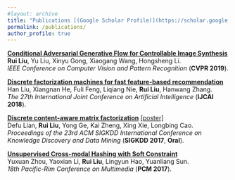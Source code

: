 ```yaml
---
#layout: archive
title: "Publications [(Google Scholar Profile)](https://scholar.google.com/citations?user=ADP-1goAAAAJ&hl=en)"
permalink: /publications/
author_profile: true
---
```


<b>[Conditional Adversarial Generative Flow for Controllable Image Synthesis](https://arxiv.org/abs/1904.01782)</b> <br>
<b>Rui Liu</b>, Yu Liu, Xinyu Gong, Xiaogang Wang, Hongsheng Li. <br>
<i>IEEE Conference on Computer Vision and Pattern Recognition</i> (<b>CVPR 2019</b>).

<b>[Discrete factorization machines for fast feature-based recommendation](https://arxiv.org/abs/1805.02232)</b> <br>
Han Liu, Xiangnan He, Fuli Feng, Liqiang Nie, <b>Rui Liu</b>, Hanwang Zhang. <br>
<i>The 27th International Joint Conference on Artificial Intelligence</i> (<b>IJCAI 2018</b>).

<b>[Discrete content-aware matrix factorization](https://dl.acm.org/citation.cfm?id=3098008)</b> [[poster]](http://ruiliu-ai.github.io/files/DCMF_Poster.pdf) <br>
Defu Lian, <b>Rui Liu</b>, Yong Ge, Kai Zheng, Xing Xie, Longbing Cao. <br>
<i>Proceedings of the 23rd ACM SIGKDD International Conference on Knowledge Discovery and Data Mining</i> (<b>SIGKDD 2017</b>, <b>Oral</b>).

<b>[Unsupervised Cross-modal Hashing with Soft Constraint](https://link.springer.com/chapter/10.1007/978-3-319-77383-4_74)</b> <br>
Yuxuan Zhou, Yaoxian Li, <b>Rui Liu</b>, Lingyun Hao, Yuanliang Sun. <br>
<i>18th Pacific-Rim Conference on Multimedia</i> (<b>PCM 2017</b>).

